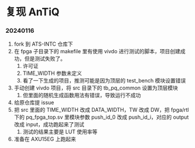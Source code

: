 
# 复现 AnTiQ

### 20240116

1. fork 到 ATS-INTC 仓库下
2. 在 fpga 子目录下的 makefile 里有使用 vivdo 进行测试的脚本，项目创建成功，但是测试失败了。
   1. 许可证
   2. TIME_WIDTH 参数未定义
   3. 看了一下生成的项目，推测可能是因为顶层的 test_bench 模块设置错误
3. 手动创建 vivdo 项目，将 src 目录下的 tb_pq_common 设置为顶层模块
   1. 但里面的随机生成函数用法有错误，导致运行不成功
4. 给原仓库提 issue
5. 把 src 里面的 TIME_WIDTH 改成 DATA_WIDTH，TW 改成 DW，把 fpga/rtl 下的 pq_fpga_top.sv 里模块参数 push_id_0 改成 push_id_i，对应的 output 改成 input，成功跑起来了测试
   1. 测试的结果主要是 LUT 使用率等
6. 准备在 AXU15EG 上跑起来

